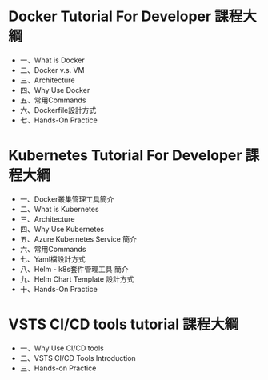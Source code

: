 # Docker Tutorial For Developer 課程大綱
* 一、What is Docker
* 二、Docker v.s. VM
* 三、Architecture
* 四、Why Use Docker 
* 五、常用Commands
* 六、Dockerfile設計方式
* 七、Hands-On Practice

# Kubernetes Tutorial For Developer 課程大綱
* 一、Docker叢集管理工具簡介
* 二、What is Kubernetes
* 三、Architecture
* 四、Why Use Kubernetes
* 五、Azure Kubernetes Service 簡介
* 六、常用Commands
* 七、Yaml檔設計方式
* 八、Helm - k8s套件管理工具 簡介
* 九、Helm Chart Template 設計方式
* 十、Hands-On Practice


# VSTS CI/CD tools tutorial 課程大綱
* 一、Why Use CI/CD tools
* 二、VSTS CI/CD Tools Introduction
* 三、Hands-on Practice
